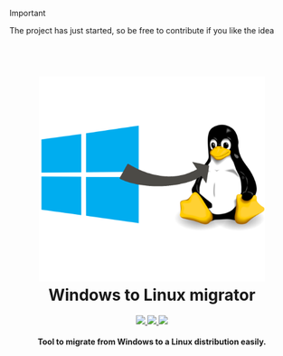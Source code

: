 > [!IMPORTANT]
> The project has just started, so be free to contribute if you like the idea

<h1 align="center">
  <br>
  <img src="windows-to-linux.png" alt="Logo" width="400"></a>
  <br>
  Windows to Linux migrator
  <br>
</h1>

<p align="center">
  <a href="https://saythanks.io/to/FrecceNere">
      <img src="https://img.shields.io/badge/Say%20Thanks-!-1EAEDB.svg">
  </a>
  <a href="https://ko-fi.com/freccenere">
    <img src="https://img.shields.io/badge/$-donate-ff69b4.svg?maxAge=2592000&amp;style=flat">
  </a>
  <a href="./LICENSE">
    <img src="https://img.shields.io/github/license/FrecceNere/windows-to-linux-migrator">
  </a>
</p>
<!--  
<p align="center">
  <a href="#features">Features</a> •
  <a></a>
  <a href="#how-to-use">How To Use</a> •
  <a href="#download">Download</a> •
</p>
-->

<h4 align="center">Tool to migrate from Windows to a Linux distribution easily</a>.</43>
